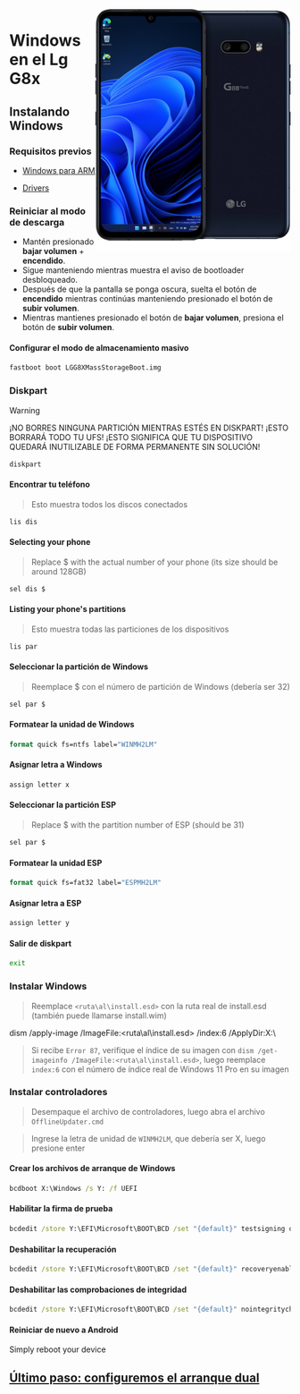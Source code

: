 <img align="right" src="https://github.com/Icesito68/Port-Windows-11-Lg-G8x/blob/Lg-G8x/mh2lm.png" width="350" alt="Windows en el Lg G8x">

# Windows en el Lg G8x

## Instalando Windows

### Requisitos previos
- [Windows para ARM](https://worproject.com/esd)
  
- [Drivers](https://github.com/Icesito68/Port-Windows-11-Lge-devices/releases/tag/Drivers)

### Reiniciar al modo de descarga
- Mantén presionado **bajar volumen** + **encendido**.
- Sigue manteniendo mientras muestra el aviso de bootloader desbloqueado.
- Después de que la pantalla se ponga oscura, suelta el botón de **encendido** mientras continúas manteniendo presionado el botón de **subir volumen**.
- Mientras mantienes presionado el botón de **bajar volumen**, presiona el botón de **subir volumen**.

#### Configurar el modo de almacenamiento masivo
```cmd
fastboot boot LGG8XMassStorageBoot.img
```

### Diskpart
> [!WARNING]
> ¡NO BORRES NINGUNA PARTICIÓN MIENTRAS ESTÉS EN DISKPART! ¡ESTO BORRARÁ TODO TU UFS! ¡ESTO SIGNIFICA QUE TU DISPOSITIVO QUEDARÁ INUTILIZABLE DE FORMA PERMANENTE SIN SOLUCIÓN!

```cmd
diskpart
```

#### Encontrar tu teléfono
> Esto muestra todos los discos conectados
```cmd
lis dis
```

#### Selecting your phone
> Replace $ with the actual number of your phone (its size should be around 128GB)
```cmd
sel dis $
```

#### Listing your phone's partitions
> Esto muestra todas las particiones de los dispositivos
```cmd
lis par
```

#### Seleccionar la partición de Windows
> Reemplace $ con el número de partición de Windows (debería ser 32)
```cmd
sel par $
```

#### Formatear la unidad de Windows
```cmd
format quick fs=ntfs label="WINMH2LM"
```

#### Asignar letra a Windows
```cmd
assign letter x
```

#### Seleccionar la partición ESP
> Replace $ with the partition number of ESP (should be 31)
```cmd
sel par $
```

#### Formatear la unidad ESP
```cmd
format quick fs=fat32 label="ESPMH2LM"
```

#### Asignar letra a ESP
```cmd
assign letter y
```

#### Salir de diskpart
```cmd
exit
```

### Instalar Windows
> Reemplace `<ruta\al\install.esd>` con la ruta real de install.esd (también puede llamarse install.wim)

dism /apply-image /ImageFile:<ruta\al\install.esd> /index:6 /ApplyDir:X:\

> Si recibe `Error 87`, verifique el índice de su imagen con `dism /get-imageinfo /ImageFile:<ruta\al\install.esd>`, luego reemplace `index:6` con el número de índice real de Windows 11 Pro en su imagen

### Instalar controladores
> Desempaque el archivo de controladores, luego abra el archivo `OfflineUpdater.cmd`

> Ingrese la letra de unidad de `WINMH2LM`, que debería ser X, luego presione enter

#### Crear los archivos de arranque de Windows
```cmd
bcdboot X:\Windows /s Y: /f UEFI
```

#### Habilitar la firma de prueba
```cmd
bcdedit /store Y:\EFI\Microsoft\BOOT\BCD /set "{default}" testsigning on
```

#### Deshabilitar la recuperación
```cmd
bcdedit /store Y:\EFI\Microsoft\BOOT\BCD /set "{default}" recoveryenabled no
```

#### Deshabilitar las comprobaciones de integridad
```cmd
bcdedit /store Y:\EFI\Microsoft\BOOT\BCD /set "{default}" nointegritychecks on
```

#### Reiniciar de nuevo a Android
Simply reboot your device

## [Último paso: configuremos el arranque dual](dualboot.md)
